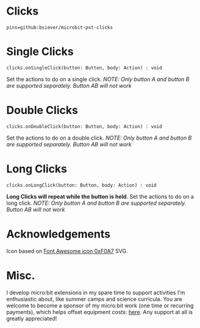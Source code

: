 # Clicks

```package
pins=github:bsiever/microbit-pxt-clicks
```


# Single Clicks

```sig
clicks.onSingleClick(button: Button, body: Action) : void
``` 

Set the actions to do on a single click. *NOTE: Only button A and button B are supported separately.  Button AB will not work*

# Double Clicks

```sig
clicks.onDoubleClick(button: Button, body: Action) : void
``` 

Set the actions to do on a double click. *NOTE: Only button A and button B are supported separately.  Button AB will not work*

# Long Clicks

```sig
clicks.onLongClick(button: Button, body: Action) : void
``` 

**Long Clicks will repeat while the button is held**.  Set the actions to do on a long click. *NOTE: Only button A and button B are supported separately.  Button AB will not work*

# Acknowledgements 

Icon based on [Font Awesome icon 0xF0A7](https://www.iconfinder.com/search?q=f0a7) SVG.

# Misc. 

I develop micro:bit extensions in my spare time to support activities I'm enthusiastic about, like summer camps and science curricula.  You are welcome to become a sponsor of my micro:bit work (one time or recurring payments), which helps offset equipment costs: [here](https://github.com/sponsors/bsiever). Any support at all is greatly appreciated!

<script src="https://makecode.com/gh-pages-embed.js"></script>
<script>makeCodeRender("{{ site.makecode.home_url }}", "{{ site.github.owner_name }}/{{ site.github.repository_name }}");</script>
